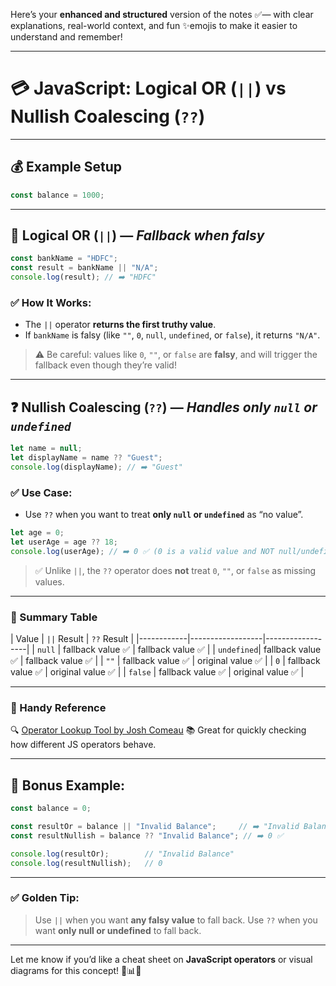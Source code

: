 Here’s your **enhanced and structured** version of the notes ✅— with clear explanations, real-world context, and fun ✨emojis to make it easier to understand and remember!

---

# 💳 JavaScript: Logical OR (`||`) vs Nullish Coalescing (`??`)

---

## 💰 Example Setup

```js
const balance = 1000;
```

---

## 🔁 Logical OR (`||`) — *Fallback when falsy*

```js
const bankName = "HDFC";
const result = bankName || "N/A";
console.log(result); // ➡️ "HDFC"
```

### ✅ How It Works:

* The `||` operator **returns the first truthy value**.
* If `bankName` is falsy (like `""`, `0`, `null`, `undefined`, or `false`), it returns `"N/A"`.

> ⚠️ Be careful: values like `0`, `""`, or `false` are **falsy**, and will trigger the fallback even though they’re valid!

---

## ❓ Nullish Coalescing (`??`) — *Handles only `null` or `undefined`*

```js
let name = null;
let displayName = name ?? "Guest";
console.log(displayName); // ➡️ "Guest"
```

### ✅ Use Case:

* Use `??` when you want to treat **only `null` or `undefined`** as “no value”.

```js
let age = 0;
let userAge = age ?? 18;
console.log(userAge); // ➡️ 0 ✅ (0 is a valid value and NOT null/undefined)
```

> ✅ Unlike `||`, the `??` operator does **not** treat `0`, `""`, or `false` as missing values.

---

### 🧠 Summary Table

\| Value      | `||` Result      | `??` Result     |
\|------------|------------------|------------------|
\| `null`     | fallback value ✅ | fallback value ✅ |
\| `undefined`| fallback value ✅ | fallback value ✅ |
\| `""`       | fallback value ✅ | original value ✅ |
\| `0`        | fallback value ✅ | original value ✅ |
\| `false`    | fallback value ✅ | original value ✅ |

---

### 🔗 Handy Reference

🔍 [Operator Lookup Tool by Josh Comeau](https://www.joshwcomeau.com/operator-lookup/)
📚 Great for quickly checking how different JS operators behave.

---

## 🧪 Bonus Example:

```js
const balance = 0;

const resultOr = balance || "Invalid Balance";     // ➡️ "Invalid Balance" ❌
const resultNullish = balance ?? "Invalid Balance"; // ➡️ 0 ✅

console.log(resultOr);        // "Invalid Balance"
console.log(resultNullish);   // 0
```

---

### ✅ Golden Tip:

> Use `||` when you want **any falsy value** to fall back.
> Use `??` when you want **only null or undefined** to fall back.

---

Let me know if you’d like a cheat sheet on **JavaScript operators** or visual diagrams for this concept! 🧾📊💡
